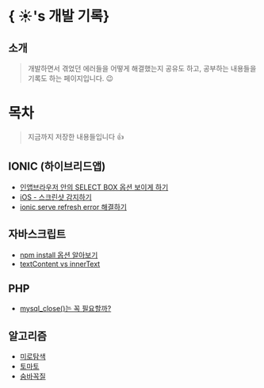 # { ☀️'s 개발 기록}

## 소개
> 개발하면서 겪었던 에러들을 어떻게 해결했는지 공유도 하고, 공부하는 내용들을 기록도 하는 페이지입니다. 😉

# 목차
> 지금까지 저장한 내용들입니다 👍

## IONIC (하이브리드앱)
- [인앱브라우저 안의 SELECT BOX 옵션 보이게 하기](https://github.com/ddunny/memo/blob/master/IONIC/%EC%9D%B8%EC%95%B1%EB%B8%8C%EB%9D%BC%EC%9A%B0%EC%A0%80%20%EC%95%88%EC%9D%98%20SELECT%20BOX%20%EC%98%B5%EC%85%98%20%EB%B3%B4%EC%9D%B4%EA%B2%8C%20%ED%95%98%EA%B8%B0.md)
- [iOS - 스크린샷 감지하기](https://github.com/ddunny/memo/blob/master/IONIC/iOS%20-%20%EC%8A%A4%ED%81%AC%EB%A6%B0%EC%83%B7%20%EA%B0%90%EC%A7%80%ED%95%98%EA%B8%B0.md)
- [ionic serve refresh error 해결하기](https://github.com/ddunny/memo/blob/master/IONIC/ionic%20serve%20refresh%20error%20%ED%95%B4%EA%B2%B0%ED%95%98%EA%B8%B0.md) 

## 자바스크립트
- [npm install 옵션 알아보기](https://github.com/ddunny/memo/blob/master/JAVASCRIPT/npm%20install%20%EC%98%B5%EC%85%98%EC%9D%98%20%EC%B0%A8%EC%9D%B4.md)
- [textContent vs innerText](https://github.com/ddunny/memo/blob/master/JAVASCRIPT/textContent%EC%99%80%20innerText.md)

## PHP
- [mysql_close()는 꼭 필요할까?](https://github.com/ddunny/memo/blob/master/PHP/mysql_close()%EA%B0%80%20%EA%BC%AD%20%ED%95%84%EC%9A%94%ED%95%9C%EA%B0%80.md)

## 알고리즘
- [미로탐색](https://github.com/ddunny/memo/blob/master/ALGORITHM/%EB%AF%B8%EB%A1%9C%ED%83%90%EC%83%89.cpp)
- [토마토](https://github.com/ddunny/memo/blob/master/ALGORITHM/%ED%86%A0%EB%A7%88%ED%86%A0.cpp)  
- [숨바꼭질](https://github.com/ddunny/memo/blob/master/ALGORITHM/%EB%AF%B8%EB%A1%9C%ED%83%90%EC%83%89.cpp)   
